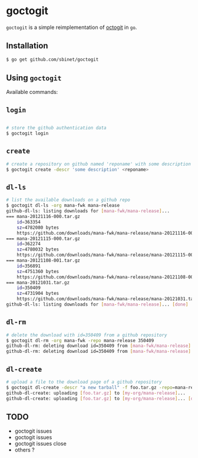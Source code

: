 goctogit
========

``goctogit`` is a simple reimplementation of
[octogit](https://github.com/myusuf3/octogit) in ``go``.

Installation
------------

```sh
$ go get github.com/sbinet/goctogit
```

Using ``goctogit``
------------------

Available commands:

## ``login``
```sh

# store the github authentication data
$ goctogit login
```

## ``create``
```sh
# create a repository on github named 'reponame' with some description
$ goctogit create -descr 'some description' <reponame>
```

## ``dl-ls``
```sh
# list the available downloads on a github repo
$ goctogit dl-ls -org mana-fwk mana-release
github-dl-ls: listing downloads for [mana-fwk/mana-release]...
=== mana-20121116-000.tar.gz
    id=363354
    sz=4782080 bytes
    https://github.com/downloads/mana-fwk/mana-release/mana-20121116-000.tar.gz
=== mana-20121115-000.tar.gz
    id=362274
    sz=4780032 bytes
    https://github.com/downloads/mana-fwk/mana-release/mana-20121115-000.tar.gz
=== mana-20121108-001.tar.gz
    id=356891
    sz=4751360 bytes
    https://github.com/downloads/mana-fwk/mana-release/mana-20121108-001.tar.gz
=== mana-20121031.tar.gz
    id=350409
    sz=4731904 bytes
    https://github.com/downloads/mana-fwk/mana-release/mana-20121031.tar.gz
github-dl-ls: listing downloads for [mana-fwk/mana-release]... [done]
```

## ``dl-rm``
```sh
# delete the download with id=350409 from a github repository
$ goctogit dl-rm -org mana-fwk -repo mana-release 350409
github-dl-rm: deleting download id=350409 from [mana-fwk/mana-release]...
github-dl-rm: deleting download id=350409 from [mana-fwk/mana-release]... [done]
```

## ``dl-create``
```sh
# upload a file to the download page of a github repository
$ goctogit dl-create -descr "a new tarball" -f foo.tar.gz -repo=mana-release -org my-org
github-dl-create: uploading [foo.tar.gz] to [my-org/mana-release]...
github-dl-create: uploading [foo.tar.gz] to [my-org/mana-release]... [done]
```

TODO
----

- goctogit issues
- goctogit issues <number>
- goctogit issues <number> close
- others ?


